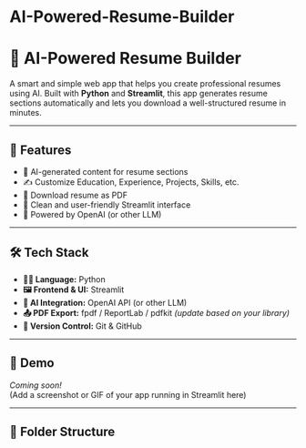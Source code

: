 # AI-Powered-Resume-Builder
# 🧠 AI-Powered Resume Builder

A smart and simple web app that helps you create professional resumes using AI. Built with **Python** and **Streamlit**, this app generates resume sections automatically and lets you download a well-structured resume in minutes.

---

## 🚀 Features

- 🤖 AI-generated content for resume sections
- ✍️ Customize Education, Experience, Projects, Skills, etc.
- 📄 Download resume as PDF
- 🎨 Clean and user-friendly Streamlit interface
- 🧠 Powered by OpenAI (or other LLM)

---

## 🛠️ Tech Stack

- **👩‍💻 Language:** Python  
- **🖼️ Frontend & UI:** Streamlit  
- **🧠 AI Integration:** OpenAI API (or other LLM)  
- **📤 PDF Export:** fpdf / ReportLab / pdfkit *(update based on your library)*  
- **🔗 Version Control:** Git & GitHub

---

## 📸 Demo

*Coming soon!*  
(Add a screenshot or GIF of your app running in Streamlit here)

---

## 📂 Folder Structure


